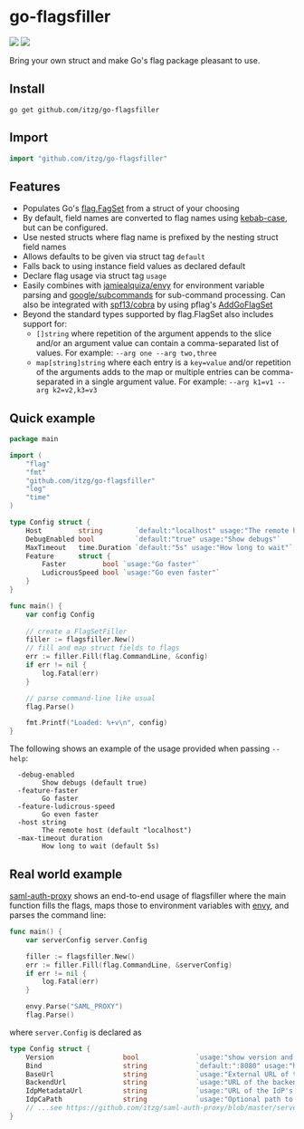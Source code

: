 # go-flagsfiller

[![](https://godoc.org/github.com/itzg/go-flagsfiller?status.svg)](http://godoc.org/github.com/itzg/go-flagsfiller)
[![](https://img.shields.io/badge/go.dev-module-007D9C)](https://pkg.go.dev/github.com/itzg/go-flagsfiller)

Bring your own struct and make Go's flag package pleasant to use.

## Install

```
go get github.com/itzg/go-flagsfiller
```

## Import

```go
import "github.com/itzg/go-flagsfiller"
```

## Features

- Populates Go's [flag.FagSet](https://golang.org/pkg/flag/#FlagSet) from a struct of your choosing
- By default, field names are converted to flag names using [kebab-case](https://en.wiktionary.org/wiki/kebab_case), but can be configured.
- Use nested structs where flag name is prefixed by the nesting struct field names
- Allows defaults to be given via struct tag `default`
- Falls back to using instance field values as declared default
- Declare flag usage via struct tag `usage`
- Easily combines with [jamiealquiza/envy](https://github.com/jamiealquiza/envy) for environment variable parsing and [google/subcommands](https://github.com/google/subcommands) for sub-command processing. Can also be integrated with [spf13/cobra](https://github.com/spf13/cobra) by using pflag's [AddGoFlagSet](https://godoc.org/github.com/spf13/pflag#FlagSet.AddGoFlagSet)
- Beyond the standard types supported by flag.FlagSet also includes support for:
    - `[]string` where repetition of the argument appends to the slice and/or an argument value can contain a comma-separated list of values. For example: `--arg one --arg two,three`
    - `map[string]string` where each entry is a `key=value` and/or repetition of the arguments adds to the map or multiple entries can be comma-separated in a single argument value. For example: `--arg k1=v1 --arg k2=v2,k3=v3`

## Quick example

```go
package main

import (
	"flag"
	"fmt"
	"github.com/itzg/go-flagsfiller"
	"log"
	"time"
)

type Config struct {
	Host         string        `default:"localhost" usage:"The remote host"`
	DebugEnabled bool          `default:"true" usage:"Show debugs"`
	MaxTimeout   time.Duration `default:"5s" usage:"How long to wait"`
	Feature      struct {
		Faster         bool `usage:"Go faster"`
		LudicrousSpeed bool `usage:"Go even faster"`
	}
}

func main() {
	var config Config
    
    // create a FlagSetFiller
	filler := flagsfiller.New()
    // fill and map struct fields to flags
	err := filler.Fill(flag.CommandLine, &config)
	if err != nil {
		log.Fatal(err)
	}

    // parse command-line like usual
	flag.Parse()

	fmt.Printf("Loaded: %+v\n", config)
}
```

The following shows an example of the usage provided when passing `--help`:
```
  -debug-enabled
    	Show debugs (default true)
  -feature-faster
    	Go faster
  -feature-ludicrous-speed
    	Go even faster
  -host string
    	The remote host (default "localhost")
  -max-timeout duration
    	How long to wait (default 5s)
```

## Real world example

[saml-auth-proxy](https://github.com/itzg/saml-auth-proxy) shows an end-to-end usage of flagsfiller where the main function fills the flags, maps those to environment variables with [envy](https://github.com/jamiealquiza/envy), and parses the command line:

```go
func main() {
	var serverConfig server.Config

	filler := flagsfiller.New()
	err := filler.Fill(flag.CommandLine, &serverConfig)
	if err != nil {
		log.Fatal(err)
	}

	envy.Parse("SAML_PROXY")
	flag.Parse()
```

where `server.Config` is declared as

```go
type Config struct {
	Version                 bool              `usage:"show version and exit"`
	Bind                    string            `default:":8080" usage:"host:port to bind for serving HTTP"`
	BaseUrl                 string            `usage:"External URL of this proxy"`
	BackendUrl              string            `usage:"URL of the backend being proxied"`
	IdpMetadataUrl          string            `usage:"URL of the IdP's metadata XML"`
	IdpCaPath               string            `usage:"Optional path to a CA certificate PEM file for the IdP"`
    // ...see https://github.com/itzg/saml-auth-proxy/blob/master/server/server.go for full set
}
```
